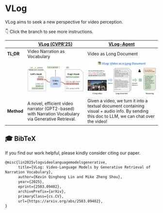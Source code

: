 
# VLog
VLog aims to seek a new perspective for video perception.

👇 Click the branch to see more instructions.

|      | [VLog (CVPR'25)](./VLog)   |[VLog-Agent](./VLog-agent/)|
|-----------|-----------|-----------|
|**TL;DR**| Video Narration as Vocabulary|Video as Long Document|
|| <img src="VLog/assets/vlog.jpg" width="500"> | <img src="VLog-agent/figures/vlog.jpg" width="500"> |
|**Method**|A novel, efficient video narrator (GPT2-based) with Narration Vocabulary via Generative Retrieval.|Given a video, we turn it into a textual document containing visual + audio info. By sending this doc to LLM, we can chat over the video!|


## 🎓 BibTeX
If you find our work helpful, please kindly consider citing our paper.

```
@misc{lin2025vlogvideolanguagemodelsgenerative,
      title={VLog: Video-Language Models by Generative Retrieval of Narration Vocabulary}, 
      author={Kevin Qinghong Lin and Mike Zheng Shou},
      year={2025},
      eprint={2503.09402},
      archivePrefix={arXiv},
      primaryClass={cs.CV},
      url={https://arxiv.org/abs/2503.09402}, 
}
```